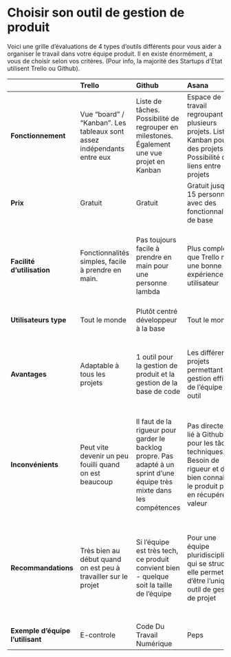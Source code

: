 # Choisir son outil de gestion de produit

Voici une grille d’évaluations de 4 types d’outils différents pour vous aider à organiser le travail dans votre équipe produit. Il en existe énormément, a vous de choisir selon vos critères. \(Pour info, la majorité des Startups d'Etat utilisent Trello ou Github\).

<table>
  <thead>
    <tr>
      <th style="text-align:left">&#x200B;</th>
      <th style="text-align:left"><b>Trello</b>
      </th>
      <th style="text-align:left"><b>Github</b>
      </th>
      <th style="text-align:left"><b>Asana</b>
      </th>
      <th style="text-align:left"><b>JIRA</b>
      </th>
    </tr>
  </thead>
  <tbody>
    <tr>
      <td style="text-align:left"><b>Fonctionnement</b>
      </td>
      <td style="text-align:left">Vue &#x201C;board&#x201D; / &#x201C;Kanban&#x201D;. Les tableaux sont
        assez ind&#xE9;pendants entre eux</td>
      <td style="text-align:left">Liste de t&#xE2;ches. Possibilit&#xE9; de regrouper en milestones. &#xC9;galement
        une vue projet en Kanban</td>
      <td style="text-align:left">Espace de travail regroupant plusieurs projets. Liste ou Kanban pour des
        projets. Possibilit&#xE9; de liens entre projets</td>
      <td style="text-align:left">Vue board / kanban au choix, int&#xE9;gration des notions agile (sprints,
        user stories, epic, beaucoup de personnalisation)</td>
    </tr>
    <tr>
      <td style="text-align:left"><b>Prix</b>
      </td>
      <td style="text-align:left">Gratuit</td>
      <td style="text-align:left">Gratuit</td>
      <td style="text-align:left">Gratuit jusqu&apos;&#xE0; 15 personnes avec des fonctionnalit&#xE9;s de
        base</td>
      <td style="text-align:left">- Gratuit jusqu&#x2019;&#xE0; 10 utilisateurs - $7 / utilisateur / mois
        jusqu&#x2019;&#xE0; 100 utilisateurs</td>
    </tr>
    <tr>
      <td style="text-align:left"><b>Facilit&#xE9; d&#x2019;utilisation</b>
      </td>
      <td style="text-align:left">Fonctionnalit&#xE9;s simples, facile &#xE0; prendre en main.</td>
      <td style="text-align:left">Pas toujours facile &#xE0; prendre en main pour une personne lambda</td>
      <td
      style="text-align:left">Plus complexe que Trello mais une bonne exp&#xE9;rience utilisateur</td>
        <td
        style="text-align:left">Configuration de base rapide, mais peut vite devenir tr&#xE8;s complexe
          si l&#x2019;on souhaite personnaliser son fonctionnement</td>
    </tr>
    <tr>
      <td style="text-align:left"><b>Utilisateurs type</b>
      </td>
      <td style="text-align:left">Tout le monde</td>
      <td style="text-align:left">Plut&#xF4;t centr&#xE9; d&#xE9;veloppeur &#xE0; la base</td>
      <td style="text-align:left">Tout le monde</td>
      <td style="text-align:left">Chef de produit et d&#xE9;veloppeurs</td>
    </tr>
    <tr>
      <td style="text-align:left"><b>Avantages</b>
      </td>
      <td style="text-align:left">Adaptable &#xE0; tous les projets</td>
      <td style="text-align:left">1 outil pour la gestion de produit et la gestion de la base de code</td>
      <td
      style="text-align:left">Les diff&#xE9;rents projets permettant une gestion efficace de l&#x2019;&#xE9;quipe
        en 1 outil</td>
        <td style="text-align:left">Le plus complet du march&#xE9;. Int&#xE9;gration des notions agiles permet
          de s&#x2019;auto-former. Int&#xE9;gration dans l&#x2019;&#xE9;cosyst&#xE8;me
          Atlassian</td>
    </tr>
    <tr>
      <td style="text-align:left"><b>Inconv&#xE9;nients</b>
      </td>
      <td style="text-align:left">Peut vite devenir un peu fouilli quand on est beaucoup</td>
      <td style="text-align:left">Il faut de la rigueur pour garder le backlog propre. Pas adapt&#xE9; &#xE0;
        un sprint d&#x2019;une &#xE9;quipe tr&#xE8;s mixte dans les comp&#xE9;tences</td>
      <td
      style="text-align:left">Pas directement li&#xE9; &#xE0; Github pour les t&#xE2;ches techniques.
        Besoin de rigueur et de bien conna&#xEE;tre le produit pour en r&#xE9;cup&#xE9;rer
        la valeur</td>
        <td style="text-align:left">
          <p>Peut devenir complexe car beaucoup de choses sont personnalisables</p>
          <p>A souvent une image de &#x201C;grosse machine&#x201D;</p>
        </td>
    </tr>
    <tr>
      <td style="text-align:left"><b>Recommandations</b>
      </td>
      <td style="text-align:left">Tr&#xE8;s bien au d&#xE9;but quand on est peu &#xE0; travailler sur le
        projet</td>
      <td style="text-align:left">Si l&#x2019;&#xE9;quipe est tr&#xE8;s tech, ce produit convient bien -
        quelque soit la taille de l&#x2019;&#xE9;quipe</td>
      <td style="text-align:left">Pour une &#xE9;quipe pluridisciplinaire qui se structure, elle permet
        d&#x2019;&#xEA;tre l&#x2019;unique outil de gestion de projet</td>
      <td style="text-align:left">Tr&#xE8;s bon outil si une personne connait son fonctionnement et est
        capable d&#x2019;onboarder le reste de l&#x2019;&#xE9;quipe Plut&#xF4;t
        pour des &#xE9;quipes importantes et produits complexes</td>
    </tr>
    <tr>
      <td style="text-align:left"><b>Exemple d&#x2019;&#xE9;quipe l&#x2019;utilisant</b>
      </td>
      <td style="text-align:left">E-controle</td>
      <td style="text-align:left">Code Du Travail Num&#xE9;rique</td>
      <td style="text-align:left">Peps</td>
      <td style="text-align:left">Pass Culture</td>
    </tr>
  </tbody>
</table>

